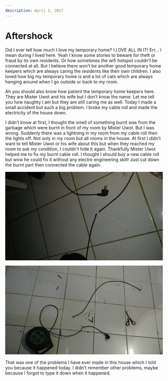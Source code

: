 ```yaml
---
description: April 3, 2017
---
```


# Aftershock

Did I ever tell how much I love my temporary home? I LOVE ALL IN IT! Err… I mean during I lived here. Yeah I know some stories to beware for theft or fraud by its own residents. Or how sometimes the wifi hotspot couldn’t be connected at all. But I believe there won’t be another good temporary home keepers which are always caring the residents like their own children. I also loved how big my temporary home is and a lot of cats which are always hanging around when I go outside or back to my room.

Ah you should also know how patient the temporary home keepers here. They are Mister Uwot and his wife but I don’t know the name. Let me tell you how naughty I am but they are still caring me as well. Today I made a small accident but such a big problem. I broke my cable roll and made the electricity of the house down.

I didn’t know at first, I thought the smell of something burnt was from the garbage which were burnt in front of my room by Mister Uwot. But I was wrong. Suddenly there was a lightning in my room from my cable roll then the lights off. Not only in my room but all rooms in the house. At first I didn’t want to tell Mister Uwot or his wife about this but when they reached my room to ask my condition, I couldn’t hide it again. Thankfully Mister Uwot helped me to fix my burnt cable roll. I thought I should buy a new cable roll but wow he could fix it without any electro engineering skill! Just cut down the burnt part then connected the cable again.

![](<../../.gitbook/assets/image (42).png>)

![](<../../.gitbook/assets/image (43).png>)

That was one of the problems I have ever made in this house which I told you because it happened today. I didn’t remember other problems, maybe because I forgot to type it down when it happened.
